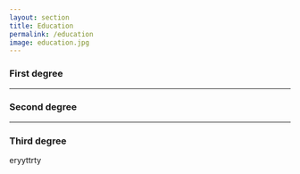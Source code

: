 ```yaml
---
layout: section
title: Education
permalink: /education
image: education.jpg
---
```



### First degree

---

### Second degree


---

### Third degree

eryyttrty
